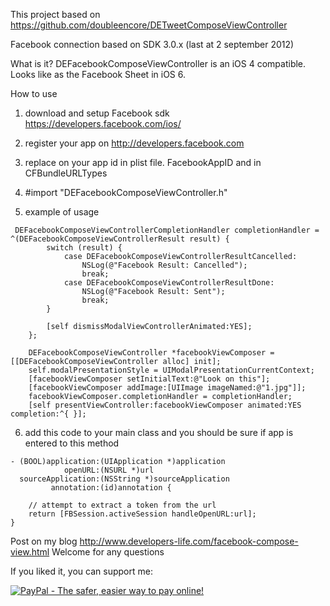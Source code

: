 This project based on https://github.com/doubleencore/DETweetComposeViewController

Facebook connection based on SDK 3.0.x (last at 2 september 2012)


What is it?
DEFacebookComposeViewController is an iOS 4 compatible. 
Looks like as the Facebook Sheet in iOS 6.


How to use

1. download and setup Facebook sdk https://developers.facebook.com/ios/

2. register your app on http://developers.facebook.com

3. replace on your app id in plist file. FacebookAppID and in CFBundleURLTypes

4. \#import "DEFacebookComposeViewController.h"

5. example of usage
```
 DEFacebookComposeViewControllerCompletionHandler completionHandler = ^(DEFacebookComposeViewControllerResult result) {
        switch (result) {
            case DEFacebookComposeViewControllerResultCancelled:
                NSLog(@"Facebook Result: Cancelled");
                break;
            case DEFacebookComposeViewControllerResultDone:
                NSLog(@"Facebook Result: Sent");
                break;
        }
        
        [self dismissModalViewControllerAnimated:YES];
    };
    
    DEFacebookComposeViewController *facebookViewComposer = [[DEFacebookComposeViewController alloc] init];
    self.modalPresentationStyle = UIModalPresentationCurrentContext;
    [facebookViewComposer setInitialText:@"Look on this"];
    [facebookViewComposer addImage:[UIImage imageNamed:@"1.jpg"]];
    facebookViewComposer.completionHandler = completionHandler;
    [self presentViewController:facebookViewComposer animated:YES completion:^{ }]; 
```


6. add this code to your main class and you should be sure if app is entered to this method
```
- (BOOL)application:(UIApplication *)application
            openURL:(NSURL *)url
  sourceApplication:(NSString *)sourceApplication
         annotation:(id)annotation {

    // attempt to extract a token from the url
    return [FBSession.activeSession handleOpenURL:url];
}
```




Post on my blog http://www.developers-life.com/facebook-compose-view.html
Welcome for any questions

If you liked it, you can support me:

<a href="https://www.paypal.com/cgi-bin/webscr?cmd=_s-xclick&hosted_button_id=B4VMLFZ986FNW">
<img src="https://www.paypalobjects.com/en_US/i/btn/btn_donateCC_LG.gif" border="0" name="submit" alt="PayPal - The safer, easier way to pay online!" />
</a>
